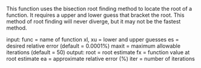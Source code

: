 This function uses the bisection root finding method to locate the root of a function. It requires a upper and lower guess that bracket the root. This method of root finding will never diverge, but it may not be the fastest method.

input:
  func = name of function
  xl, xu = lower and upper guesses
  es = desired relative error (default = 0.0001%)
  maxit = maximum allowable iterations (default = 50)
output:
  root = root estimate
  fx = function value at root estimate
  ea = approximate relative error (%)
  iter = number of iterations

